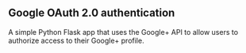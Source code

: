 ## Google OAuth 2.0 authentication
A simple Python Flask app that uses the Google+ API to allow users to authorize access to their Google+ profile. 
